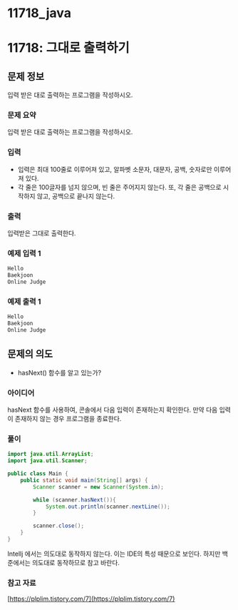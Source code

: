 # 11718_java

# 11718: 그대로 출력하기

## 문제 정보

입력 받은 대로 출력하는 프로그램을 작성하시오.

### 문제 요약

입력 받은 대로 출력하는 프로그램을 작성하시오.

### 입력

- 입력은 최대 100줄로 이루어져 있고, 알파벳 소문자, 대문자, 공백, 숫자로만 이루어져 있다.
- 각 줄은 100글자를 넘지 않으며, 빈 줄은 주어지지 않는다. 또, 각 줄은 공백으로 시작하지 않고, 공백으로 끝나지 않는다.

### 출력

입력받은 그대로 출력한다.

### 예제 입력 1

```java
Hello
Baekjoon
Online Judge
```

### 예제 출력 1

```java
Hello
Baekjoon
Online Judge
```

## 문제의 의도

- hasNext() 함수를 알고 있는가?

### 아이디어

hasNext 함수를 사용하여, 콘솔에서 다음 입력이 존재하는지 확인한다. 만약 다음 입력이 존재하지 않는 경우 프로그램을 종료한다.

### 풀이

```java
import java.util.ArrayList;
import java.util.Scanner;

public class Main {
    public static void main(String[] args) {
        Scanner scanner = new Scanner(System.in);

        while (scanner.hasNext()){
            System.out.println(scanner.nextLine());
        }

        scanner.close();
    }
}
```

Intellj 에서는 의도대로 동작하지 않는다. 이는 IDE의 특성 때문으로 보인다. 하지만 백준에서는 의도대로 동작하므로 참고 바란다.

### 참고 자료

[https://plplim.tistory.com/7](https://plplim.tistory.com/7)